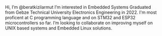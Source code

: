Hi, I’m @beratkizilarmut
I’m interested in Embedded Systems
Graduated from Gebze Technical University Electronics Engineering in 2022.
I'm most proficent at C programming language and on STM32 and ESP32 microcontrollers so far.
I’m looking to collaborate on improving myself on UNIX based systems and Embedded Linux solutions.

<!---
beratkizilarmut/beratkizilarmut is a ✨ special ✨ repository because its `README.md` (this file) appears on your GitHub profile.
You can click the Preview link to take a look at your changes.
--->
